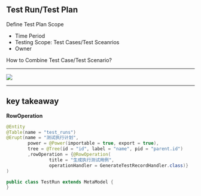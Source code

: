 ## Test Run/Test Plan

Define Test Plan Scope
- Time Period
- Testing Scope: Test Cases/Test Sceanrios
- Owner

How to Combine Test Case/Test Scenario?

---

![](/images/test-plans.png)

---

## key takeaway

**RowOperation**

```java
@Entity
@Table(name = "test_runs")
@Erupt(name = "测试执行计划",
        power = @Power(importable = true, export = true),
        tree = @Tree(id = "id", label = "name", pid = "parent.id")
        ,rowOperation = {@RowOperation(
                title = "生成执行测试用例",
                operationHandler = GenerateTestRecordHandler.class)}
)

public class TestRun extends MetaModel {
}
```
